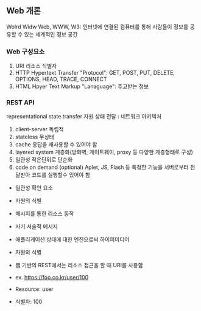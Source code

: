 Web 개론
-------------
Wolrd Widw Web, WWW, W3: 인터넷에 연결된 컴퓨터를 통해 사람들이 정보를 공유할 수 있는 세계적인 정보 공간


### Web 구성요소
1. URI 리소스 식별자
2. HTTP Hypertext Transfer "Protocol": GET, POST, PUT, DELETE, OPTIONS, HEAD, TRACE, CONNECT
3. HTML Hpyer Text Markup "Lanaguage": 주고받는 정보


### REST API
representational state transfer 자원 상태 전달 : 네트워크 아키텍처
1. client-server 독립적
2. stateless 무상태
3. cache 응답을 재사용할 수 있어야 함
4. layered system 계층화(방화벽, 게이트웨이, proxy 등 다양한 계층형태로 구성)
5. 일관성 작은단위로 단순화
6. code on demand (optional) Aplet, JS, Flash 등 특정한 기능을 서버로부터 전달받아 코드를 실행할수 있어야 함


* 일관성 확인 요소
 + 자원의 식별
 + 메시지를 통한 리소스 동작
 + 자기 서술적 메시지 
 + 애플리케이션 상태에 대한 엔진으로써 하이퍼미디어

+ 자원의 식별
+  웹 기반의 REST에서는 리소스 접근을 할 때 URI를 사용함
+  ex. https://foo.co.kr/user/100
+  Resource: user
+  식별자: 100
